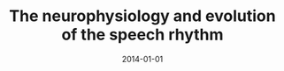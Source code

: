 ---
title: "The neurophysiology and evolution of the speech rhythm"
collection: publications
permalink: /publication/2014_the-neurophysiology-and-evolution-of-the-speech-rh
date: 2014-01-01
year: 2014
venue: 'The Cognitive Neurosciences V'
authors: 'Ghazanfar AA, Poeppel D'
number: '23'
citation: 'Ghazanfar AA, Poeppel D (2014). The neurophysiology and evolution of the speech rhythm. In: The Cognitive Neurosciences V.'
category: 'chapter'
editor: 'Gazzaniga, MS (ed.)'
---
